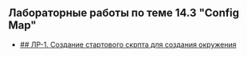 ## Лабораторные работы по теме 14.3 "Config Map"

- [## ЛР-1. Создание стартового скрпта для создания окружения](/14.3-ConfigMap/Labs/labs-1-create-start-script.md)
